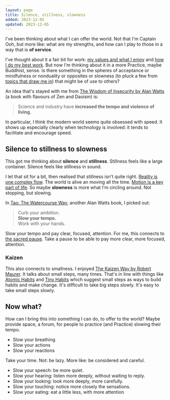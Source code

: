 ```yaml
---
layout: page
title: Silence, stillness, slowness
added: 2023-12-05
updated: 2023-12-05
---
```


I've been thinking about what I can offer the world. Not that I'm Captain Ooh, but more like: what are my strengths, and how can I play to those in a way that is **of service**.

I've thought about it a fair bit for work: [my values and what I enjoy](https://naga.co.za/#values) and [how I do my best work](https://naga.co.za/2023/11/13/how-i-do-my-best-work/). But now I'm thinking about it in a more Practice, maybe Buddhist, sense. Is there something in the spheres of acceptance or mindfulness or nonduality or opposites or slowness (to pluck a few from [topics that draw me in](/thinking/topics/)) that might be of use to others?

An idea that's stayed with me from [The Wisdom of Insecurity by Alan Watts](https://www.goodreads.com/book/show/551520.The_Wisdom_of_Insecurity) (a book with flavours of Zen and Daoism) is:

> Science and industry have **increased the tempo and violence of living**.

In particular, I think the modern world seems quite obsessed with speed. It shows up especially clearly when technology is involved: it tends to facilitate and encourage speed.

## Silence to stillness to slowness

This got me thinking about **silence** and **stillness**. Stillness feels like a large container. Silence feels like stillness in sound.

I let that sit for a bit, then realised that stillness isn't quite right. [Reality is one complex flow](/thinking/big-ideas/). The world is alive an moving all the time. [Motion is a key part of life](/thinking/all/#motion). So maybe **slowness** is more what I'm circling around. Not stopping, but slowing.

In [Tao: The Watercourse Way](https://www.goodreads.com/book/show/196329.Tao), another Alan Watts book, I picked out:

> Curb your ambition.<br>**Slow your tempo.**<br>Work with your hands.

Slow your tempo and pay clear, focused, attention. For me, this connects to [the sacred pause](/notes/?s=pause). Take a pause to be able to pay more clear, more focused, attention.

### Kaizen

This also connects to smallness. I enjoyed [The Kaizen Way by Robert Maurer](https://www.goodreads.com/book/show/266621.One_Small_Step_Can_Change_Your_Life). It talks about small steps, many times. That's in line with things like [Atomic Habits](https://jamesclear.com/atomic-habits) and [Tiny Habits](https://tinyhabits.com/) which suggest small steps as ways to build habits and make change. It's difficult to take big steps slowly. It's easy to take small steps slowly.

## Now what?

How can I bring this into something I can do, to offer to the world? Maybe provide space, a forum, for people to practice (and Practice) slowing their tempo.

- Slow your breathing
- Slow your actions
- Slow your reactions

Take your time. Not: be lazy. More like: be considered and careful.

- Slow your speech: be more quiet.
- Slow your hearing: listen more deeply, without waiting to reply.
- Slow your looking: look more deeply, more carefully.
- Slow your touching: notice more closely the sensations.
- Slow your eating: eat a little less, with more attention